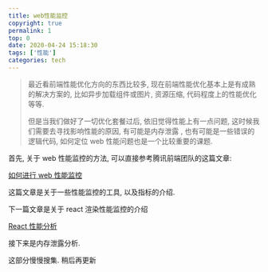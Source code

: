 ```yaml
---
title: web性能监控
copyright: true
permalink: 1
top: 0
date: 2020-04-24 15:18:30
tags: ['性能']
categories: tech
---
```


> 最近看前端性能优化方向的东西比较多, 现在前端性能优化基本上是有成熟的解决方案的, 比如异步加载组件或图片, 资源压缩, 代码程度上的性能优化等等.
>
> 但是当我们做好了一切优化套餐过后, 依旧觉得性能上有一点问题, 这时候我们需要去寻找影响性能的原因, 有可能是内存泄露 , 也有可能是一些错误的逻辑代码, 如何定位 web 性能问题也是一个比较重要的课题.

首先, 关于 web 性能监控的方法, 可以直接参考腾讯前端团队的这篇文章:

[如何进行 web 性能监控](http://www.alloyteam.com/2020/01/14184/)

这篇文章是关于一些性能监控的工具, 以及指标的介绍.

下一篇文章是关于 react 渲染性能监控的介绍

[React 性能分析](https://mp.weixin.qq.com/s/ciIl4Cg9ZULDUY77Yuot0A)

接下来是内存泄露分析.

这部分慢慢搜集. 稍后再更新
